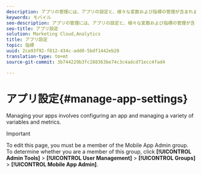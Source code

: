 ```yaml
---
description: アプリの管理には、アプリの設定と、様々な変数および指標の管理が含まれます。
keywords: モバイル
seo-description: アプリの管理には、アプリの設定と、様々な変数および指標の管理が含まれます。
seo-title: アプリ設定
solution: Marketing Cloud,Analytics
title: アプリ設定
topic: 指標
uuid: 2ca93f92-f812-434c-add0-5bdf1442eb20
translation-type: tm+mt
source-git-commit: 3b744229b3fc288363be74c3c4adcd71ecc4fad4

---
```



# アプリ設定{#manage-app-settings}

Managing your apps involves configuring an app and managing a variety of variables and metrics.

>[!IMPORTANT]
>
>To edit this page, you must be a member of the Mobile App Admin group. To determine whether you are a member of this group, click **[!UICONTROL Admin Tools]** &gt; **[!UICONTROL User Management]** &gt; **[!UICONTROL Groups]** &gt; **[!UICONTROL Mobile App Admin]**.
